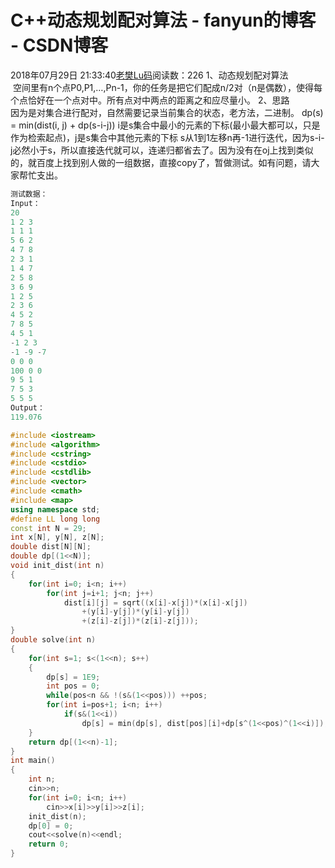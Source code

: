 # C++动态规划配对算法 - fanyun的博客 - CSDN博客
2018年07月29日 21:33:40[老樊Lu码](https://me.csdn.net/fanyun_01)阅读数：226
1、动态规划配对算法    
       空间里有n个点P0,P1,…,Pn-1，你的任务是把它们配成n/2对（n是偶数），使得每个点恰好在一个点对中。所有点对中两点的距离之和应尽量小。
2、思路      
      因为是对集合进行配对，自然需要记录当前集合的状态，老方法，二进制。 dp(s) = min(dist(i, j) + dp(s-i-j)) i是s集合中最小的元素的下标(最小最大都可以，只是作为检索起点)，j是s集合中其他元素的下标 s从1到1左移n再-1进行迭代，因为s-i-j必然小于s，所以直接迭代就可以，连递归都省去了。因为没有在oj上找到类似的，就百度上找到别人做的一组数据，直接copy了，暂做测试。如有问题，请大家帮忙支出。
```cpp
测试数据：
Input： 
20 
1 2 3 
1 1 1 
5 6 2 
4 7 8 
2 3 1 
1 4 7 
2 5 8 
3 6 9 
1 2 5 
2 3 6 
4 5 2 
7 8 5 
4 5 1 
-1 2 3 
-1 -9 -7 
0 0 0 
100 0 0 
9 5 1 
7 5 3 
5 5 5 
Output： 
119.076
```
```cpp
#include <iostream>
#include <algorithm>
#include <cstring>
#include <cstdio>
#include <cstdlib>
#include <vector>
#include <cmath>
#include <map>
using namespace std;
#define LL long long
const int N = 29;
int x[N], y[N], z[N];
double dist[N][N];
double dp[(1<<N)];
void init_dist(int n)
{
    for(int i=0; i<n; i++)
        for(int j=i+1; j<n; j++)
            dist[i][j] = sqrt((x[i]-x[j])*(x[i]-x[j])
                +(y[i]-y[j])*(y[i]-y[j])
                +(z[i]-z[j])*(z[i]-z[j]));
}
double solve(int n)
{
    for(int s=1; s<(1<<n); s++)
    {
        dp[s] = 1E9;
        int pos = 0;
        while(pos<n && !(s&(1<<pos))) ++pos;
        for(int i=pos+1; i<n; i++)
            if(s&(1<<i))
                dp[s] = min(dp[s], dist[pos][i]+dp[s^(1<<pos)^(1<<i)]);
    }
    return dp[(1<<n)-1];
}
int main()
{
    int n;
    cin>>n;
    for(int i=0; i<n; i++)
        cin>>x[i]>>y[i]>>z[i];
    init_dist(n);
    dp[0] = 0;
    cout<<solve(n)<<endl;
    return 0;
}
```
